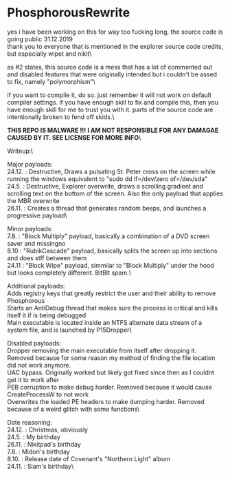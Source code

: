 # PhosphorousRewrite
yes
i have been working on this for way too fucking long, the source code is going public 31.12.2019\
thank you to everyone that is mentioned in the explorer source code credits, but especially wipet and nikit\

as #2 states, this source code is a mess that has a lot of commented out and disabled features that were originally intended but i couldn't be assed to fix, namely "polymorphism"\

if you want to compile it, do so. just remember it will not work on default compiler settings. if you have enough skill to fix and compile this, then you have enough skill for me to trust you with it. parts of the source code are intentionally broken to fend off skids.\\

**THIS REPO IS MALWARE !!! I AM NOT RESPONSIBLE FOR ANY DAMAGAE CAUSED BY IT. SEE LICENSE FOR MORE INFO**\\

Writeup:\\

Major payloads:\
24.12. 	: Destructive, Draws a pulsating St. Peter cross on the screen while running the windows equivalent to "sudo dd if=/dev/zero of=/dev/sda"\
24.5. 	: Destructive, Explorer overwrite, draws a scrolling gradient and scrolling text on the bottom of the screen. Also the only payload that applies the MBR overwrite\
26.11.	: Creates a thread that generates random beeps, and launches a progressive payload\\

Minor payloads:\
7.8.	: "Block Multiply" payload, basically a combination of a DVD screen saver and missingno\
8.10	: "RubikCascade" payload, basically splits the screen up into sections and does stff between them\
24.11	: "Block Wipe" payload, simmilar to "Block Multiply" under the hood but looks completely different. BitBlt spam.\\

Additional payloads:\
Adds registry keys that greatly restrict the user and their ability to remove Phosphorous\
Starts an AntiDebug thread that makes sure the process is critical and kills itself it if is being debugged\
Main executable is located inside an NTFS alternate data stream of a system file, and is launched by P15Dropper\


Disabled payloads:\
Dropper removing the main executable from itself after dropping it. Removed because for some reason my method of finding the file location did not work anymore.\
UAC bypass. Originally worked but likely got fixed since then as I couldnt get it to work after\
PEB corruption to make debug harder. Removed because it would cause CreateProcessW to not work\
Overwrites the loaded PE headers to make dumping harder. Removed because of a weird glitch with some functions\


Date reasoning:\
24.12.	: Christmas, obviously\
24.5.	: My birthday\
26.11.	: Nikitpad's birthday\
7.8.	: Midori's birthday\
8.10.	: Release date of Covenant's "Northern Light" album\
24.11.	: Siam's birthday\
